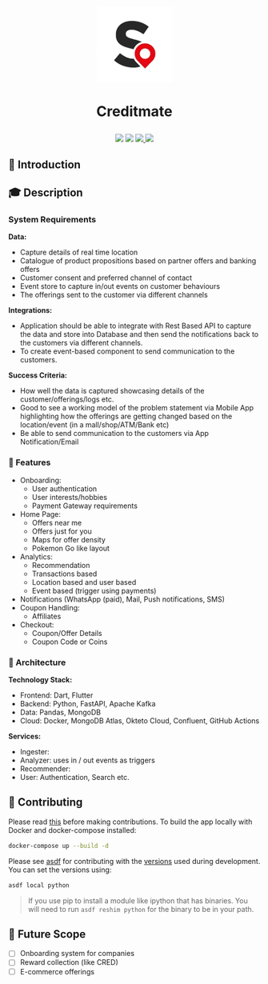 <p align='center'>
<img width="30%" src='./docs/images/logo.png'>
</p>
<h1>
<p align='center'>
Creditmate
</p>
</h1>

<p align='center'>
<img src="https://github.com/chad-gpt/credit-mate/actions/workflows/actions.yml/badge.svg">
<img src="https://github.com/chad-gpt/credit-mate/actions/workflows/deploy.yml/badge.svg">
<a href="https://github.com/chad-gpt/credit-mate/blob/main/LICENSE"><img src="https://img.shields.io/badge/License-MIT-green.svg" > </a>
<img src="https://visitor-badge.laobi.icu/badge?page_id=chad-gpt.credit-mate">

## 📌 Introduction



## 🎓 Description

### System Requirements

**Data:**
- Capture details of real time location
- Catalogue of product propositions based on partner offers and banking offers
- Customer consent and preferred channel of contact
- Event store to capture in/out events on customer behaviours
- The offerings sent to the customer via different channels

**Integrations:**
- Application should be able to integrate with Rest Based API to capture the data and store into Database and then send the notifications back to the customers via different channels.
- To create event-based component to send communication to the customers.
 
**Success Criteria:**
- How well the data is captured showcasing details of the customer/offerings/logs etc.
- Good to see a working model of the problem statement via Mobile App highlighting how the offerings are getting changed based on the location/event (in a mall/shop/ATM/Bank etc)
- Be able to send communication to the customers via App Notification/Email

### 🌟 Features
- Onboarding:
  - User authentication
  - User interests/hobbies
  - Payment Gateway requirements
- Home Page:
  - Offers near me
  - Offers just for you
  - Maps for offer density
  - Pokemon Go like layout
- Analytics:
  - Recommendation
  - Transactions based
  - Location based and user based
  - Event based (trigger using payments)
- Notifications (WhatsApp (paid), Mail, Push notifications, SMS)
- Coupon Handling:
  - Affiliates
- Checkout:
  - Coupon/Offer Details
  - Coupon Code or Coins

### 🏰 Architecture

**Technology Stack:** 
- Frontend: Dart, Flutter
- Backend: Python, FastAPI, Apache Kafka
- Data: Pandas, MongoDB
- Cloud: Docker, MongoDB Atlas, Okteto Cloud, Confluent, GitHub Actions

**Services:**
- Ingester:
- Analyzer: uses in / out events as triggers 
- Recommender: 
- User: Authentication, Search etc.

## 🙏 Contributing

Please read [this](CONTRIBUTING.md) before making contributions. To build the app locally with Docker and docker-compose installed:

```sh
docker-compose up --build -d
```

Please see [asdf](https://asdf-vm.com/guide/getting-started.html#local) for contributing with the [versions](.tool-versions) used during development. You can set the versions using:
```sh
asdf local python
```
> If you use pip to install a module like ipython that has binaries. You will need to run `asdf reshim python` for the binary to be in your path.

## 📝 Future Scope

- [ ] Onboarding system for companies
- [ ] Reward collection (like CRED)
- [ ] E-commerce offerings

